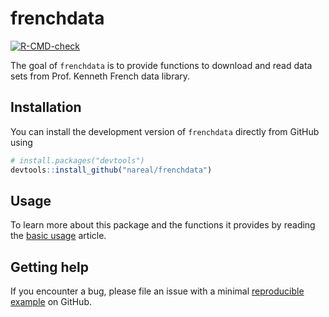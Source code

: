 
# frenchdata

<!-- badges: start -->
[![R-CMD-check](https://github.com/nareal/frenchdata/workflows/R-CMD-check/badge.svg)](https://github.com/nareal/frenchdata/actions)
<!-- badges: end -->

The goal of `frenchdata` is to provide functions to download and read data sets from Prof. Kenneth French data library. 

## Installation

You can install the development version of `frenchdata` directly from GitHub using

``` r
# install.packages("devtools")
devtools::install_github("nareal/frenchdata")
```

## Usage

To learn more about this package and the functions it provides by reading the [basic usage](articles/basic_usage.html) article. 

## Getting help

If you encounter a bug, please file an issue with a minimal [reproducible](http://adv-r.had.co.nz/Reproducibility.html) [example](https://reprex.tidyverse.org) on GitHub. 
